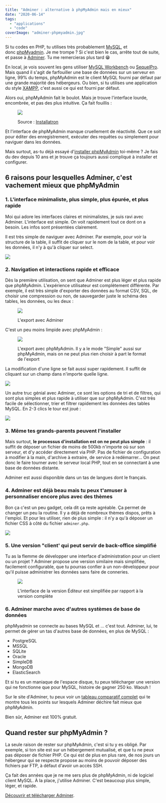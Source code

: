 ```yaml
---
title: "Adminer : alternative à phpMyAdmin mais en mieux"
date: "2020-06-14"
tags:
  - "applications"
  - "code"
coverImage: "adminer-phpmyadmin.jpg"
---
```


Si tu codes en PHP, tu utilises très probablement [MySQL](https://kinsta.com/fr/base-de-connaissances/qu-est-ce-que-mysql/), et donc [phpMyadmin](https://fr.wikipedia.org/wiki/PhpMyAdmin). Je me trompe ? Si c'est bien le cas, arrête tout de suite, et passe à [Adminer](https://tobal.fr/adminer-la-solution-alternative-a-phpmyadmin-pour-gerer-vos-bases-de-donnees-mysql/). Tu me remercieras plus tard 😁

<!--more-->

En local, je vois souvent les gens utiliser [MySQL Workbench](https://fr.wikipedia.org/wiki/MySQL_Workbench) ou [SequelPro](https://www.sequelpro.com/). Mais quand il s'agit de farfouiller une base de données sur un serveur en ligne, 99% du temps, phpMyAdmin est le client MySQL fourni par défaut par une grande majorité des hébergeurs. Ou bien, si tu utilises une application du style [XAMPP](https://www.apachefriends.org/fr/index.html), c'est aussi ce qui est fourni par défaut.

Alors oui, phpMyAdmin fait le boulot. Mais je trouve l'interface lourde, encombrée, et pas des plus intuitive. Ça fait fouillis :

<figure>

![](images/phpmyadmin_bordel.png)

<figcaption>

Source : [Installatron](https://installatron.com/phpmyadmin?locale=fr)

</figcaption>

</figure>

Et l'interface de phpMyAdmin manque cruellement de réactivité. Que ce soit pour éditer des enregistrement, exécuter des requêtes ou simplement pour naviguer dans les données.

Mais surtout, as-tu déjà essayé d'[installer phpMyAdmin](https://docs.phpmyadmin.net/fr/latest/setup.html) toi-même ? Je fais du dev depuis 10 ans et je trouve ça toujours aussi compliqué à installer et configurer.

## 6 raisons pour lesquelles Adminer, c'est vachement mieux que phpMyAdmin

### 1\. L'interface minimaliste, plus simple, plus épurée, et plus rapide

Moi qui adore les interfaces claires et minimalistes, je suis ravi avec Adminer. L'interface est simple. On voit rapidement tout ce dont on a besoin. Les infos sont présentées clairement.

Il est très simple de naviguer avec Adminer. Par exemple, pour voir la structure de la table, il suffit de cliquer sur le nom de la table, et pour voir les données, il n'y à qu'à cliquer sur select.

![](images/adminer-navigation.gif)

### 2\. Navigation et interactions rapide et efficace

Dès la première utilisation, on sent que Adminer est plus léger et plus rapide que phpMyAdmin. L'expérience utilisateur est complètement différente. Par exemple, il est très simple d'exporter des données au format CSV, SQL, de choisir une compression ou non, de sauvegarder juste le schéma des tables, les données, ou les deux :

<figure>

![](images/adminer-export.png)

<figcaption>

L'export avec Adminer

</figcaption>

</figure>

C'est un peu moins limpide avec phpMyAdmin :

<figure>

![](images/adminer-export-phpmyadmin.png)

<figcaption>

L'export avec phpMyAdmin. Il y a le mode "Simple" aussi sur phpMyAdmin, mais on ne peut plus rien choisir à part le format de l'export

</figcaption>

</figure>

La modification d'une ligne se fait aussi super rapidement. Il suffit de cliquant sur un champ dans n'importe quelle ligne.

![](images/adminer-edit.gif)

Un autre truc génial avec Adminer, ce sont les options de tri et de filtres, qui sont plus simples et plus rapide à utiliser que sur phpMyAdmin. C'est très facile de sélectionner, trier et filtrer rapidement les données des tables MySQL. En 2-3 clics le tour est joué :

![](images/adminer-select-filter.gif)

### 3\. Même tes grands-parents peuvent l'installer

Mais surtout, **le processus d'installation est on ne peut plus simple** : il suffit de déposer un fichier de moins de 500kb n'importe où sur son serveur, et d'y accéder directement via PHP. Pas de fichier de configuration à modifier à la main, d'archive à extraire, de service à redémarrer... On peut donc le faire tourner avec le serveur local PHP, tout en se connectant à une base de données distante.

Adminer est aussi disponible dans un tas de langues dont le français.

### 4\. Adminer est déjà beau mais tu peux t'amuser à personnaliser encore plus avec des thèmes

Bon ça c'est un peu gadget, cela dit ça reste agréable. Ça permet de changer un peu la routine. Il y a déjà de nombreux thèmes dispos, prêts à l'emploi. Et pour les utiliser, rien de plus simple : il n'y a qu'à déposer un fichier CSS à côté du fichier `adminer.php`.

![](images/adminer-themes.png)

### 5\. Une version "client' qui peut servir de back-office simplifié

Tu as la flemme de développer une interface d'administration pour un client ou un projet ? Adminer propose une version similaire mais simplifiée, facilement configurable, que tu pourras confier à un non-développeur pour qu'il puisse administrer les données sans faire de conneries.

<figure>

![](images/adminer-editor.png)

<figcaption>

L'interface de la version Éditeur est simplifiée par rapport à la version complète 

</figcaption>

</figure>

### 6\. Adminer marche avec d'autres systèmes de base de données

phpMyadmin se connecte au bases MySQL et ... c'est tout. Adminer, lui, te permet de gérer un tas d'autres base de données, en plus de MySQL :

- PostgreSQL
- MSSQL
- SQLite
- Oracle
- SimpleDB
- MongoDB
- ElasticSearch

Et si tu es un maniaque de l'espace disque, tu peux télécharger une version qui ne fonctionne que pour MySQL, histoire de gagner 250 ko. Waouh !

Sur le site d'Adminer, tu peux voir un [tableau comparatif complet](https://www.adminer.org/en/phpmyadmin/) qui te montre tous les points sur lesquels Adminer déchire fait mieux que phpMyAdmin.

Bien sûr, Adminer est 100% gratuit.

## Quand rester sur phpMyAdmin ?

La seule raison de rester sur phpMyAdmin, c'est si tu y es obligé. Par exemple, si ton site est sur un hébergement mutualisé, et que tu ne peux pas déposer de fichier PHP. Ce qui est de plus en plus rare, de nos jours un hébergeur qui se respecte propose au moins de pouvoir déposer des fichiers par FTP, à défaut d'avoir un accès SSH.

Ça fait des années que je ne me sers plus de phpMyAdmin, ni de logiciel client MySQL. À la place, j'utilise Adminer. C'est beaucoup plus simple, léger, et rapide.

[Découvrir et télécharger Adminer](https://www.adminer.org/).
